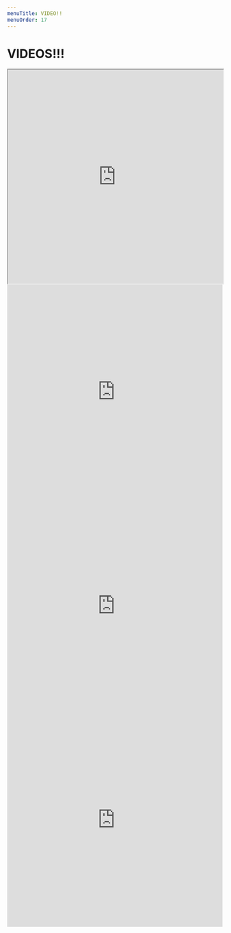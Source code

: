 ```yaml
---
menuTitle: VIDEO!!
menuOrder: 17
---
```


# VIDEOS!!!

<iframe width="100%" height="500" src="https://www.youtube.com/embed/6TiTBnE0NlU" allow="accelerometer; autoplay; encrypted-media; gyroscope; picture-in-picture" allowfullscreen=""></iframe>
<iframe width="100%" height="500" src="https://www.youtube.com/embed/GH80XCx0YBc" frameborder="0" allow="accelerometer; autoplay; encrypted-media; gyroscope; picture-in-picture" allowfullscreen></iframe>
<iframe width="100%" height="500" src="https://www.youtube.com/embed/Pq0v6RiVpQo" frameborder="0" allow="accelerometer; autoplay; encrypted-media; gyroscope; picture-in-picture" allowfullscreen></iframe>
<iframe width="100%" height="500" src="https://www.youtube.com/embed/BOVC38We8OA" frameborder="0" allow="accelerometer; autoplay; encrypted-media; gyroscope; picture-in-picture" allowfullscreen></iframe>
